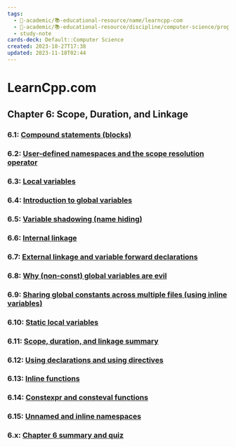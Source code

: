 ```yaml
---
tags:
  - 🔴-academic/📚-educational-resource/name/learncpp-com
  - 🔴-academic/📚-educational-resource/discipline/computer-science/programming-language/cpp
  - study-note
cards-deck: Default::Computer Science
created: 2023-10-27T17:38
updated: 2023-11-18T02:44
---
```


# LearnCpp.com

## Chapter 6꞉ Scope, Duration, and Linkage

### 6.1: [Compound statements (blocks)](https://www.learncpp.com/cpp-tutorial/compound-statements-blocks/)

### 6.2: [User-defined namespaces and the scope resolution operator](https://www.learncpp.com/cpp-tutorial/user-defined-namespaces-and-the-scope-resolution-operator/)

### 6.3: [Local variables](https://www.learncpp.com/cpp-tutorial/local-variables/)

### 6.4: [Introduction to global variables](https://www.learncpp.com/cpp-tutorial/introduction-to-global-variables/)

### 6.5: [Variable shadowing (name hiding)](https://www.learncpp.com/cpp-tutorial/variable-shadowing-name-hiding/)

### 6.6: [Internal linkage](https://www.learncpp.com/cpp-tutorial/internal-linkage/)

### 6.7: [External linkage and variable forward declarations](https://www.learncpp.com/cpp-tutorial/external-linkage-and-variable-forward-declarations/)

### 6.8: [Why (non-const) global variables are evil](https://www.learncpp.com/cpp-tutorial/why-non-const-global-variables-are-evil/)

### 6.9: [Sharing global constants across multiple files (using inline variables)](https://www.learncpp.com/cpp-tutorial/sharing-global-constants-across-multiple-files-using-inline-variables/)

### 6.10: [Static local variables](https://www.learncpp.com/cpp-tutorial/static-local-variables/)

### 6.11: [Scope, duration, and linkage summary](https://www.learncpp.com/cpp-tutorial/scope-duration-and-linkage-summary/)

### 6.12: [Using declarations and using directives](https://www.learncpp.com/cpp-tutorial/using-declarations-and-using-directives/)

### 6.13: [Inline functions](https://www.learncpp.com/cpp-tutorial/inline-functions/)

### 6.14: [Constexpr and consteval functions](https://www.learncpp.com/cpp-tutorial/constexpr-and-consteval-functions/)

### 6.15: [Unnamed and inline namespaces](https://www.learncpp.com/cpp-tutorial/unnamed-and-inline-namespaces/)

### 6.x: [Chapter 6 summary and quiz](https://www.learncpp.com/cpp-tutorial/chapter-6-summary-and-quiz/)



